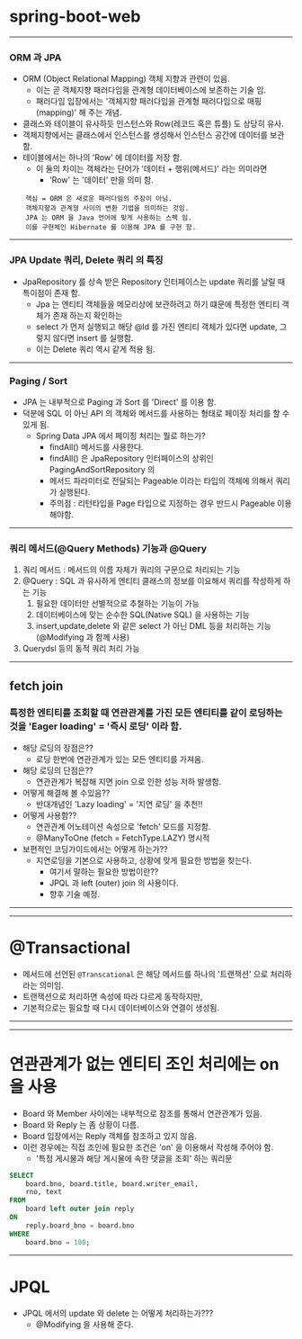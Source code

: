 # spring-boot-web
***
### ORM 과 JPA
- ORM (Object Relational Mapping) 객체 지향과 관련이 있음.
  - 이는 곧 객체지향 패러다임을 관계형 데이터베이스에 보존하는 기술 임.
  - 패러다임 입장에서는 '객체지향 패러다임을 관계형 패러다임으로 매핑(mapping)' 해 주는 개념.
- 클래스와 테이블이 유사하듯 인스턴스와 Row(레코드 혹은 튜플) 도 상당히 유사.
- 객체지향에서는 클래스에서 인스턴스를 생성해서 인스턴스 공간에 데이터를 보관 함.
- 테이블에서는 하나의 'Row' 에 데이터를 저장 함.
  - 이 둘의 차이는 객체라는 단어가 '데이터 + 행위(메서드)' 라는 의미라면
    - 'Row' 는 '데이터' 만을 의미 함.

``` 
    핵심 = ORM 은 새로운 패러다임의 주장이 아님.
    객체지향과 관계형 사이의 변환 기법을 의미하는 것임.
    JPA 는 ORM 을 Java 언어에 맞게 사용하는 스펙 임.
    이를 구현체인 Hibernate 를 이용해 JPA 를 구현 함. 
```
***

### JPA Update 쿼리, Delete 쿼리 의 특징
- JpaRepository 를 상속 받은 Repository 인터페이스는 update 쿼리를 날릴 때 특이점이 존재 함.
  - Jpa 는 엔티티 객체들을 메모리상에 보관하려고 하기 떄문에 특정한 엔티티 객체가 존재 하는지 확인하는
  - select 가 먼저 실행되고 해당 @Id 를 가진 엔티티 객체가 있다면 update, 그렇지 않다면 insert 를 실행함.
  - 이는 Delete 쿼리 역시 같게 적용 됨.
***
  
### Paging / Sort
- JPA 는 내부적으로 Paging 과 Sort 를 'Direct' 를 이용 함.
- 덕분에 SQL 이 아닌 API 의 객체와 메서드를 사용하는 형태로 페이징 처리를 할 수 있게 됨.
  - Spring Data JPA 에서 페이징 처리는 뭘로 하는가?
    - findAll() 메서드를 사용한다.
    - findAll() 은 JpaRepository 인터페이스의 상위인 PagingAndSortRepository 의
    - 메서드 파라미터로 전달되는 Pageable 이라는 타입의 객체에 의해서 쿼리가 실행된다.
    - 주의점 : 리턴타입을 Page<T> 타입으로 지정하는 경우 반드시 Pageable 이용 해야함.
***

### 쿼리 메서드(@Query Methods) 기능과 @Query
1. 쿼리 메서드 : 메서드의 이름 자체가 쿼리의 구문으로 처리되는 기능
2. @Query : SQL 과 유사하게 엔티티 클래스의 정보를 이요해서 쿼리를 작성하게 하는 기능
   1. 필요한 데이터만 선별적으로 추철하는 기능이 가능
   2. 데이터베이스에 맞는 순수한 SQL(Native SQL) 을 사용하는 기능
   3. insert,update,delete 와 같은 select 가 아닌 DML 등을 처리하는 기능(@Modifying 과 함께 사용)
3. Querydsl 등의 동적 쿼리 처리 가능

***
## fetch join
### 특정한 엔티티를 조회할 때 연관관계를 가진 모든 엔티티를 같이 로딩하는 것을 'Eager loading' = '즉시 로딩' 이라 함.
- 해당 로딩의 장점은??
  - 로딩 한번에 연관관계가 있는 모든 엔티티를 가져옴.
- 해당 로딩의 단점은??
  - 연관관계가 복잡해 지면 join 으로 인한 성능 저하 발생함.
- 어떻게 해결해 볼 수있음??
  - 반대개념인 'Lazy loading' = '지연 로딩' 을 추천!!
- 어떻게 사용함??
  - 연관관계 어노테이션 속성으로 'fetch' 모드를 지정함.
  - @ManyToOne (fetch = FetchType.LAZY) 명시적
- 보편적인 코딩가이드에서는 어떻게 하는가??
  - 지연로딩을 기본으로 사용하고, 상황에 맞게 필요한 방법을 찾는다.
    - 여기서 말하는 필요한 방법이란??
    - JPQL 과 left (outer) join 의 사용이다.
    - 향후 기술 예정.
***

---
# @Transactional
- 메서드에 선언된 `@Transcational` 은 해당 메서드를 하나의 '트랜잭션' 으로 처리하라는 의미임.
- 트랜잭션으로 처리하면 속성에 따라 다르게 동작하지만,
- 기본적으로는 필요할 때 다시 데이터베이스와 연결이 생성됨.
---

---
# 연관관계가 없는 엔티티 조인 처리에는 on 을 사용
- Board 와 Member 사이에는 내부적으로 참조를 통해서 연관관계가 있음.
- Board 와 Reply 는 좀 상황이 다름.
- Board 입장에서는 Reply 객체를 참조하고 있지 않음.
- 이런 경우에는 직접 조인에 필요한 조건은 'on' 을 이용해서 작성해 주어야 함.
  - '특정 게시물과 해당 게시물에 속한 댓글을 조회' 하는 쿼리문
```sql
SELECT 
    board.bno, board.title, board.writer_email,
    rno, text
FROM 
    board left outer join reply
ON 
    reply.board_bno = board.bno
WHERE
    board.bno = 100;

```
---
# JPQL
- JPQL 에서의 update 와 delete 는 어떻게 처리하는가???
  - @Modifying 을 사용해 준다.
  

